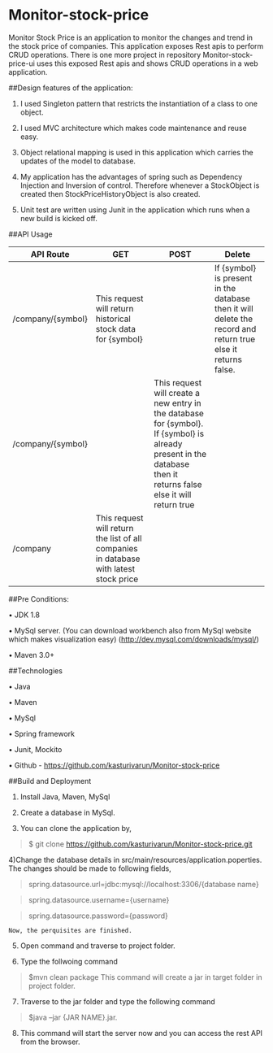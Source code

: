 # Monitor-stock-price
Monitor Stock Price is an application to monitor the changes and trend in the stock price of companies. This application exposes Rest apis to perform CRUD operations. There is one more project in repository Monitor-stock-price-ui uses this exposed Rest apis and shows CRUD operations in a web application.

##Design features of the application:

1)	I used Singleton pattern that restricts the instantiation of a class to one object. 

2)	I used MVC architecture which makes code maintenance and reuse easy.

3)	Object relational mapping is used in this application which carries the updates of the model to database.

4)	My application has the advantages of spring such as Dependency Injection and Inversion of control. Therefore whenever a StockObject is created then StockPriceHistoryObject is also created.

5)	Unit test are written using Junit in the application which runs when a new build is kicked off.

##API Usage

| API Route  | GET | POST | Delete |
| ------------- | ------------- | ---------| --------|
| /company/{symbol}  | This request will return historical stock data for {symbol}  | | If {symbol} is present in the database then it will delete the record and return true else it returns false.|
| /company/{symbol}  |   |This request will create a new entry in the database for {symbol}. If {symbol} is already present in the database then it returns false else it will return true| |
| /company|This request will return the list of all companies in database with latest stock price|  |  |

##Pre Conditions:

  •	JDK 1.8
  
  •	MySql server. (You can download workbench also from MySql website which makes visualization easy) (http://dev.mysql.com/downloads/mysql/)
  
  •	Maven 3.0+
  
##Technologies

  •	Java 
  
  •	Maven
  
  •	MySql
  
  •	Spring framework
  
  •	Junit, Mockito
  
  •	Github - https://github.com/kasturivarun/Monitor-stock-price
  
##Build and Deployment
 
 1)	Install Java, Maven, MySql
 
2)	Create a database in MySql.

3)	You can clone the application by,

>$ git clone https://github.com/kasturivarun/Monitor-stock-price.git

4)Change the database details in src/main/resources/application.poperties. The changes should be made to following fields,

>spring.datasource.url=jdbc:mysql://localhost:3306/{database name}
  
>spring.datasource.username={username}
  
>spring.datasource.password={password}
  
	Now, the perquisites are finished.
  
5)	Open command and traverse to project folder.

6)	Type the follwoing command 
>$mvn clean package
This command will create a jar in target folder in project folder.

7)	Traverse to the jar folder and type the following command 
>$java –jar {JAR NAME}.jar.

8)	This command will start the server now and you can access the rest API from the browser.


